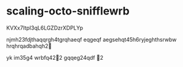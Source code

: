 # scaling-octo-snifflewrb
KVXx7ItpI3qL6LGZDzrXDPLYp

njmh23fdjthaqqrgh4tgrqhaeqf
eqgeqf
aegsehqt45h6ryjeghthsrwbw
hrqhrqadbahqh2￑


yk
im35g4
wrbfq42￐2
gqqeg24qdf
￑2
